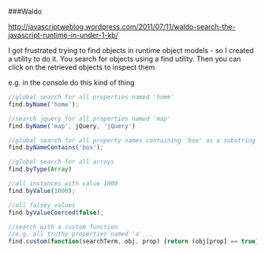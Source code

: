###Waldo

http://javascriptweblog.wordpress.com/2011/07/11/waldo-search-the-javascript-runtime-in-under-1-kb/

I got frustrated trying to find objects in runtime object models - so I created a utility to do it.
You search for objects using a find utility. Then you can click on the retrieved objects to inspect them

e.g. in the console do this kind of thing

```js
//global search for all properties named 'home'
find.byName('home');

//search jquery for all properties named 'map'
find.byName('map', jQuery, 'jQuery')

//global search for all property names containing 'box' as a substring
find.byNameContains('box');

//global search for all arrays
find.byType(Array)

//all instances with value 1000
find.byValue(1000);

//all falsey values
find.byValueCoerced(false);

//search with a custom function 
//e.g. all truthy properties named 'a'...
find.custom(function(searchTerm, obj, prop) {return (obj[prop] == true) && (prop == 'a')});
```

